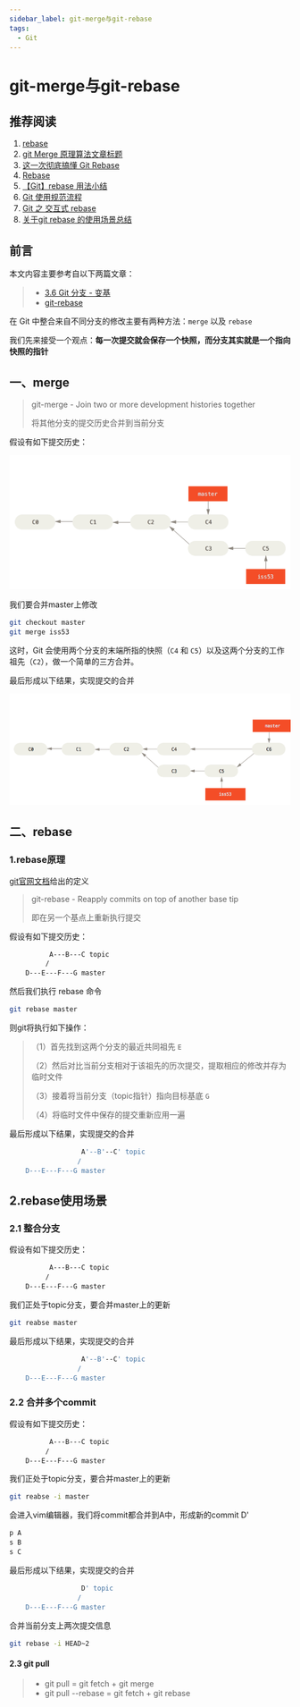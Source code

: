 ```yaml
---
sidebar_label: git-merge与git-rebase
tags:
  - Git
---
```



# git-merge与git-rebase

## 推荐阅读

1. [rebase](http://gitbook.liuhui998.com/4_2.html)
2. [git Merge 原理算法文章标题](https://blog.csdn.net/u012937029/article/details/77161584)
3. [这一次彻底搞懂 Git Rebase](https://www.codercto.com/a/45325.html)
4. [Rebase](https://www.liaoxuefeng.com/wiki/896043488029600/1216289527823648)
5. [【Git】rebase 用法小结](https://www.jianshu.com/p/4a8f4af4e803)
6. [Git 使用规范流程](https://www.jianshu.com/p/4a8f4af4e803)
7. [Git 之 交互式 rebase](https://segmentfault.com/a/1190000012897755)
8. [关于git rebase 的使用场景总结](https://juejin.im/entry/5cbfedffe51d456e831f6946#comment)

## 前言

本文内容主要参考自以下两篇文章：

> - [3.6 Git 分支 - 变基](https://git-scm.com/book/zh/v2/Git-%E5%88%86%E6%94%AF-%E5%8F%98%E5%9F%BA)
> - [git-rebase](https://git-scm.com/docs/git-rebase)

在 Git 中整合来自不同分支的修改主要有两种方法：`merge` 以及 `rebase`

我们先来接受一个观点：**每一次提交就会保存一个快照，而分支其实就是一个指向快照的指针**

## 一、merge

> git-merge - Join two or more development histories together
>
> 将其他分支的提交历史合并到当前分支

假设有如下提交历史：

![ ](./images/basic-branching-6.png)

我们要合并master上修改

```bash
git checkout master
git merge iss53
```

这时，Git 会使用两个分支的末端所指的快照（`C4` 和 `C5`）以及这两个分支的工作祖先（`C2`），做一个简单的三方合并。

最后形成以下结果，实现提交的合并

![ ](./images/basic-merging-2.png)

## 二、rebase

### 1.rebase原理

[git官网文档](https://git-scm.com/docs/git-rebase)给出的定义

> git-rebase - Reapply commits on top of another base tip
>
> 即在另一个基点上重新执行提交

假设有如下提交历史：

```bash
          A---B---C topic
         /
    D---E---F---G master
```

然后我们执行 rebase 命令

```bash
git rebase master
```

则git将执行如下操作：

> （1）首先找到这两个分支的最近共同祖先 `E`
>
> （2）然后对比当前分支相对于该祖先的历次提交，提取相应的修改并存为临时文件
>
> （3）接着将当前分支（topic指针）指向目标基底 `G`
>
> （4）将临时文件中保存的提交重新应用一遍

最后形成以下结果，实现提交的合并

```bash
                  A'--B'--C' topic
                 /
    D---E---F---G master
```

## 2.rebase使用场景

### 2.1 整合分支

假设有如下提交历史：

```bash
          A---B---C topic
         /
    D---E---F---G master
```

我们正处于topic分支，要合并master上的更新

```bash
git reabse master
```

最后形成以下结果，实现提交的合并

```bash
                  A'--B'--C' topic
                 /
    D---E---F---G master
```

### 2.2 合并多个commit

假设有如下提交历史：

```bash
          A---B---C topic
         /
    D---E---F---G master
```

我们正处于topic分支，要合并master上的更新

```bash
git reabse -i master
```

会进入vim编辑器，我们将commit都合并到A中，形成新的commit D'

```bash
p A
s B
s C
```

最后形成以下结果，实现提交的合并

```bash
                  D' topic
                 /
    D---E---F---G master
```

合并当前分支上两次提交信息

```bash
git rebase -i HEAD~2
```

#### 2.3 git pull

> - git pull =  git fetch + git merge
> - git pull --rebase = git fetch + git rebase
